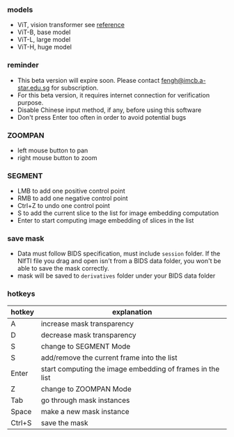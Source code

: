 ### models
- ViT, vision transformer see [reference](http://arxiv.org/abs/2010.11929)
- ViT-B, base model
- ViT-L, large model
- ViT-H, huge model

### reminder
- This beta version will expire soon. Please contact fengh@imcb.a-star.edu.sg for subscription.
- For this beta version, it requires internet connection for verification purpose.
- Disable Chinese input method, if any, before using this software
- Don't press Enter too often in order to avoid potential bugs

### ZOOMPAN
- left mouse button to pan
- right mouse button to zoom

### SEGMENT
- LMB to add one positive control point
- RMB to add one negative control point
- Ctrl+Z to undo one control point
- S to add the current slice to the list for image embedding computation
- Enter to start computing image embedding of slices in the list

### save mask
- Data must follow BIDS specification, must include `session` folder. If the NIfTI file you drag and open isn't from a BIDS data folder, you won't be able to save the mask correctly.
- mask will be saved to `derivatives` folder under your BIDS data folder

### hotkeys
| hotkey | explanation                                               |
| ------ | --------------------------------------------------------- |
| A      | increase mask transparency                                |
| D      | decrease mask transparency                                |
| S      | change to SEGMENT Mode                                    |
| S      | add/remove the current frame into the list                |
| Enter  | start computing the image embedding of frames in the list |
| Z      | change to ZOOMPAN Mode                                    |
| Tab    | go through mask instances                                 |
| Space  | make a new mask instance                                  |
| Ctrl+S | save the mask                                             |